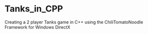 # Tanks_in_CPP
Creating a 2 player Tanks game in C++ using the ChiliTomatoNoodle Framework for Windows DirectX
